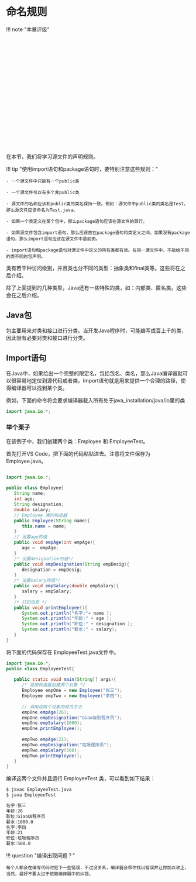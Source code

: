 # 命名规则

!!! note "本章评级"
    <div id="diff" style="width: 300px;height:300px;"></div>

<script>
var chartDom = document.getElementById('diff');
var myChart = echarts.init(chartDom);
var option;

option = {
    title: {
        text: 'LEVEL'
    },
    legend: {
        data: ['知识点六边形图']
    },
    radar: {
        // shape: 'circle',
        indicator: [
            { name: '掌握', max: 6},
            { name: '使用', max: 6},
            { name: '复杂', max: 6},
            { name: '查错', max: 6},
            { name: '认知', max: 6},
            { name: '记忆', max: 6}
        ]
    },
    series: [{
        name: '知识点难易度',
        type: 'radar',
        data: [
            {
                value: [2, 1, 2, 1, 1, 4],
                name: '知识点六边形图'
            }
        ]
    }]
};

option && myChart.setOption(option);

</script>

在本节，我们将学习源文件的声明规则。

!!! tip "使用import语句和package语句时，要特别注意这些规则："

    - 一个源文件中只能有一个public类

    - 一个源文件可以有多个非public类

    - 源文件的名称应该和public类的类名保持一致。例如：源文件中public类的类名是Test，那么源文件应该命名为Test.java。

    - 如果一个类定义在某个包中，那么package语句应该在源文件的首行。

    - 如果源文件包含import语句，那么应该放在package语句和类定义之间。如果没有package语句，那么import语句应该在源文件中最前面。

    - import语句和package语句对源文件中定义的所有类都有效。在同一源文件中，不能给不同的类不同的包声明。

类有若干种访问级别，并且类也分不同的类型：抽象类和final类等。这些将在之后介绍。

除了上面提到的几种类型，Java还有一些特殊的类，如：内部类、匿名类。这些会在之后介绍。

## Java包

包主要用来对类和接口进行分类。当开发Java程序时，可能编写成百上千的类，因此很有必要对类和接口进行分类。

## Import语句

在Java中，如果给出一个完整的限定名，包括包名、类名，那么Java编译器就可以很容易地定位到源代码或者类。Import语句就是用来提供一个合理的路径，使得编译器可以找到某个类。

例如，下面的命令将会要求编译器载入所有处于java_installation/java/io里的类
```java
import java.io.*;
```

### 举个栗子

在该例子中，我们创建两个类：Employee 和 EmployeeTest。

首先打开VS Code，把下面的代码粘贴进去。注意将文件保存为 Employee.java。

```Java

import java.io.*;
 
public class Employee{
   String name;
   int age;
   String designation;
   double salary;
   // Employee 类的构造器
   public Employee(String name){
      this.name = name;
   }
   // 设置age的值
   public void empAge(int empAge){
      age =  empAge;
   }
   /* 设置designation的值*/
   public void empDesignation(String empDesig){
      designation = empDesig;
   }
   /* 设置salary的值*/
   public void empSalary(double empSalary){
      salary = empSalary;
   }
   /* 打印信息 */
   public void printEmployee(){
      System.out.println("名字:"+ name );
      System.out.println("年龄:" + age );
      System.out.println("职位:" + designation );
      System.out.println("薪水:" + salary);
   }
}
```

将下面的代码保存在 EmployeeTest.java文件中。

```Java
import java.io.*;
public class EmployeeTest{
 
   public static void main(String[] args){
      /* 使用构造器创建两个对象 */
      Employee empOne = new Employee("张三");
      Employee empTwo = new Employee("李四");
 
      // 调用这两个对象的成员方法
      empOne.empAge(26);
      empOne.empDesignation("Giao级别程序员");
      empOne.empSalary(1000);
      empOne.printEmployee();
 
      empTwo.empAge(21);
      empTwo.empDesignation("垃圾程序员");
      empTwo.empSalary(500);
      empTwo.printEmployee();
   }
}
```

编译这两个文件并且运行 EmployeeTest 类，可以看到如下结果：

```bash
$ javac EmployeeTest.java
$ java EmployeeTest 
```

```txt
名字:张三
年龄:26
职位:Giao级程序员
薪水:1000.0
名字:李四
年龄:21
职位:垃圾程序员
薪水:500.0

```

!!! question "编译出现问题？"

    每个人都会在编写代码时犯下一些错误，不过没关系，编译器会帮你找出错误并让你加以改正，当然，最好不要太过于依赖编译器中的纠错。
